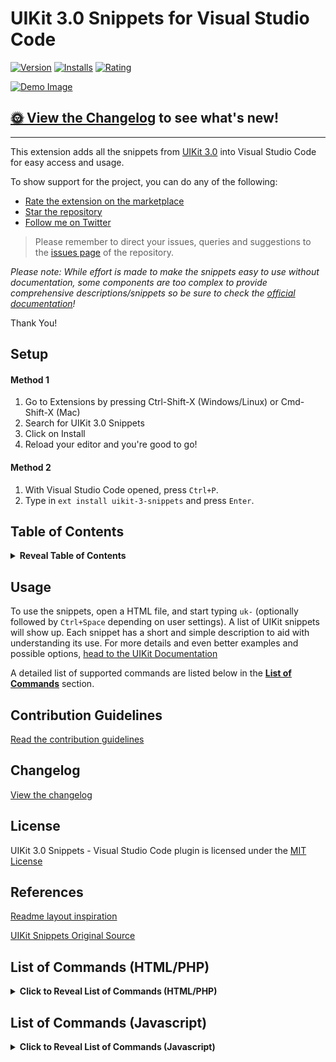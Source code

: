 # UIKit 3.0 Snippets for Visual Studio Code

[![Version](https://vsmarketplacebadge.apphb.com/version/Keno.uikit-3-snippets.svg)](https://marketplace.visualstudio.com/items?itemName=Keno.uikit-3-snippets)
[![Installs](https://vsmarketplacebadge.apphb.com/installs/Keno.uikit-3-snippets.svg)](https://marketplace.visualstudio.com/items?itemName=Keno.uikit-3-snippets)
[![Rating](https://vsmarketplacebadge.apphb.com/rating/Keno.uikit-3-snippets.svg)](https://marketplace.visualstudio.com/items?itemName=Keno.uikit-3-snippets)

[![Demo Image](https://zippy.gfycat.com/AmusingGiftedJumpingbean.gif)](https://gfycat.com/AmusingGiftedJumpingbean)

## [🌞 View the Changelog](https://github.com/dons20/UIKit-VSCode/blob/master/CHANGELOG.md) to see what's new!

---

This extension adds all the snippets from [UIKit 3.0](https://getuikit.com/docs/introduction) into Visual Studio Code for easy access and usage.

To show support for the project, you can do any of the following:

-   [Rate the extension on the marketplace](https://marketplace.visualstudio.com/items?itemName=Keno.uikit-3-snippets)
-   [Star the repository](https://github.com/dons20/UIKit-VSCode)
-   [Follow me on Twitter](https://twitter.com/KCInnovations)

> Please remember to direct your issues, queries and suggestions to the [issues page](https://github.com/dons20/UIKit-VSCode/issues) of the repository.

_Please note: While effort is made to make the snippets easy to use without documentation, some components are too complex to provide comprehensive descriptions/snippets so be sure to check the [official documentation](https://getuikit.com/docs/)!_

Thank You!

## Setup

#### Method 1

1. Go to Extensions by pressing Ctrl-Shift-X (Windows/Linux) or Cmd-Shift-X (Mac)
2. Search for UIKit 3.0 Snippets
3. Click on Install
4. Reload your editor and you're good to go!

#### Method 2

1. With Visual Studio Code opened, press `Ctrl+P`.
2. Type in `ext install uikit-3-snippets` and press `Enter`.

## Table of Contents

<details>
  <summary><strong>Reveal Table of Contents</strong></summary>
  <p>

-   [UIKit 3.0 Snippets](#uikit-30-snippets-for-visual-studio-code)
-   [Setup](#setup)
    -   [Method 1](#method-1)
    -   [Method 2](#method-2)
-   [Table of Contents](#table-of-contents)
-   [Usage](#usage)
-   [Contribution Guidelines](#contribution-guidelines)
    -   [Snippet Template](#snippet-template)
-   [Changelog](#changelog)
-   [License](#license)
-   [References](#references)
-   [List of Commands (HTML5/PHP)](#list-of-commands-htmlphp)

    <details>
    <summary><strong>Reveal List of Commands (HTML5/PHP)</strong></summary>
    <p>

    -   [UIKit Master Template](#uikit-master-template)
    -   [Accordion](#accordion)
    -   [Alert](#alert)
    -   [Alignment](#alignment)
    -   [Animation](#animation)
    -   [Article](#article)
    -   [Background](#background)
    -   [Badge](#badge)
    -   [Breadcrumb](#breadcrumb)
    -   [Button](#button)
    -   [Card](#card)
    -   [Close](#close)
    -   [Column](#column)
    -   [Comment](#comment)
    -   [Container](#container)
    -   [Countdown](#countdown)
    -   [Cover](#cover)
    -   [Description List](#description-list)
    -   [Disabled](#disabled)
    -   [Divider](#divider)
    -   [Dotnav](#dotnav)
    -   [Drop](#drop)
    -   [Dropdown](#dropdown)
    -   [Filter](#filter)
    -   [Flex](#flex)
    -   [Form](#form)
    -   [Grid](#grid)
    -   [Grid Parallax](#grid-parallax)
    -   [Heading](#heading)
    -   [Height](#height)
    -   [Icon](#icon)
    -   [Iconnav](#iconnav)
    -   [Image](#image)
    -   [Inverse](#inverse)
    -   [Label](#label)
    -   [Leader](#leader)
    -   [Lightbox](#lightbox)
    -   [Link](#link)
    -   [List](#list)
    -   [Margin](#margin)
    -   [Marker](#marker)
    -   [Modal](#modal)
    -   [Nav](#nav)
    -   [Navbar](#navbar)
    -   [Notification](#notification)
    -   [Offcanvas](#offcanvas)
    -   [Overlay](#overlay)
    -   [Padding](#padding)
    -   [Pagination](#pagination)
    -   [Parallax](#parallax)
    -   [Placeholder](#placeholder)
    -   [Position](#position)
    -   [Progress](#progress)
    -   [Scroll](#scroll)
    -   [Scrollspy](#scrollspy)
    -   [Search](#search)
    -   [Section](#section)
    -   [Slidenav](#slidenav)
    -   [Slider](#slider)
    -   [Slideshow](#slideshow)
    -   [Sortable](#sortable)
    -   [Spinner](#spinner)
    -   [Sticky](#sticky)
    -   [Subnav](#subnav)
    -   [SVG](#svg)
    -   [Switcher](#switcher)
    -   [Tab](#tab)
    -   [Table](#table)
    -   [Text](#text)
    -   [Thumbnav](#thumbnav)
    -   [Tile](#tile)
    -   [Toggle](#toggle)
    -   [Tooltip](#tooltip)
    -   [Totop](#totop)
    -   [Transition](#transition)
    -   [Upload](#upload)
    -   [Utility](#utility)
    -   [Video](#video)
    -   [Visibility](#visibility)
    -   [Width](#width)

        </p>
        </details>

    -   [List of Commands (Javascript)](#list-of-commands-javascript)

            <details>
            <summary><strong>Reveal List of Commands (Javascript)</strong></summary>
            <p>

            * [Accordion JS](#accordion-js)
            * [Alert JS](#alert-js)
            * [Countdown JS](#countdown-js)
            * [Cover JS](#cover-js)
            * [Drop JS](#drop-js)
            * [Dropdown JS](#dropdown-js)
            * [Filter JS](#filter-js)
            * [Form JS](#form-js)
            * [Grid JS](#grid-js)
            * [Grid Parallax JS](#grid-parallax-js)
            * [Icon JS](#icon-js)
            * [Image JS](#image-js)
            * [Lightbox JS](#lightbox-js)
            * [Margin JS](#margin-js)
            * [Modal JS](#modal-js)
            * [Nav JS](#nav-js)
            * [Navbar JS](#navbar-js)
            * [Notification JS](#notification-js)
            * [Offcanvas JS](#offcanvas-js)
            * [Parallax JS](#parallax-js)
            * [Scroll JS](#scroll-js)
            * [Scrollspy JS](#scrollspy-js)
            * [Slider JS](#slider-js)
            * [Slideshow JS](#slideshow-js)
            * [Sortable JS](#sortable-js)
            * [Sticky JS](#sticky-js)
            * [SVG JS](#svg-js)
            * [Switcher JS](#switcher-js)
            * [Tab JS](#tab-js)
            * [Toggle JS](#toggle-js)
            * [Tooltip JS](#tooltip-js)
            * [Upload JS](#upload-js)
            * [Video JS](#video-js)
            </p>
            </details>

          </p>
        </details>

## Usage

To use the snippets, open a HTML file, and start typing `uk-` (optionally followed by `Ctrl+Space` depending on user settings). A list of UIKit snippets will show up.
Each snippet has a short and simple description to aid with understanding its use.
For more details and even better examples and possible options, [head to the UIKit Documentation](https://getuikit.com/docs/introduction)

A detailed list of supported commands are listed below in the [**List of Commands**](#list-of-commands-htmlphp) section.

## Contribution Guidelines

[Read the contribution guidelines](./CONTRIBUTING.md)

## Changelog

[View the changelog](./CHANGELOG.md)

## License

UIKit 3.0 Snippets - Visual Studio Code plugin is licensed under the [MIT License](http://opensource.org/licenses/MIT)

## References

[Readme layout inspiration](https://github.com/thekalinga/bootstrap4-vscode)

[UIKit Snippets Original Source](https://getuikit.com/docs/introduction)

## List of Commands (HTML/PHP)

<details>
  <summary><strong>Click to Reveal List of Commands (HTML/PHP)</strong></summary>
  <p>
  
### UIKit Master Template
<details><summary>Reveal Content</summary>
<p>

|          Trigger          |                  Description                   |
| :-----------------------: | :--------------------------------------------: |
|           uk-\$           |         Creates a basic UIKit template         |
|     uk-\$-css-import      |  Imports a chosen minified css file for UIKit  |
|      uk-\$-js-import      | Imports the default minified scripts for UIKit |
| uk-\$-js-component-import | Imports a selected js component file for UIKit |

</p>
</details>

### Accordion

<details><summary>Reveal Content</summary>
<p>

|          Trigger           |                              Description                              |
| :------------------------: | :-------------------------------------------------------------------: |
|        uk-accordion        | [Attribute] Used to create an accordion element in a parent container |
|    uk-accordion-sample     |                 Creates a sample Accordion component                  |
|  uk-accordion-no-collapse  |               Accordion that always keeps one item open               |
| uk-accordion-multiple-open |       Accordion that allows multiple items to be opened at once       |
|  uk-accordion-open-index   |                Accordion that opens an item by default                |

</p>
</details>

### Alert

<details><summary>Reveal Content</summary>
<p>

|     Trigger      |                          Description                           |
| :--------------: | :------------------------------------------------------------: |
|     uk-alert     | [Attribute] Used to create an alert element in a block element |
| uk-alert-default |                A default alert applied to a div                |
|  uk-alert-close  |                  An alert with a close button                  |
| uk-alert-styled  |              An alert with a chosen style applied              |

</p>
</details>

### Alignment

<details><summary>Reveal Content</summary>
<p>

|       Trigger       |                    Description                    |
| :-----------------: | :-----------------------------------------------: |
|      uk-align       | [Class] Floats the element to a selected position |
| uk-align-responsive |   [Class] Floats the element on specific widths   |

</p>
</details>

### Animation

<details><summary>Reveal Content</summary>
<p>

|            Trigger            |                               Description                                |
| :---------------------------: | :----------------------------------------------------------------------: |
|       uk-animation-fade       |                       [Class] The element fades in                       |
|      uk-animation-scale       |            [Class] The element fades in and scales up or down            |
|      uk-animation-slide       |    [Class] The element fades in and slides in from a chosen direction    |
|   uk-animation-slide-custom   |          [Class] The element slides in with a specific distance          |
|     uk-animation-kenburns     |          [Class] The element scales slowly up without fading in          |
|      uk-animation-shake       |                        [Class] The element shakes                        |
|      uk-animation-stroke      |                [Class] The SVG element strokes are drawn                 |
|    uk-animation-stroke-svg    |                  Easier usage of svg stroke animations                   |
|     uk-animation-reverse      |             [Class] The element's animation plays in reverse             |
|       uk-animation-fast       |         [Class] The element's animation plays at a faster speed          |
| uk-animation-transform-origin |         [Class] The element scales in from a different direction         |
|      uk-animation-toggle      | [Class] Added to a parent element to toggle animations on hover or focus |

</p>
</details>

### Article

<details><summary>Reveal Content</summary>
<p>

|      Trigger      |                 Description                 |
| :---------------: | :-----------------------------------------: |
| uk-article-basic  |           A basic article layout            |
| uk-article-sample | A complete sample article with placeholders |

</p>
</details>

### Background

<details><summary>Reveal Content</summary>
<p>

|            Trigger             |                             Description                             |
| :----------------------------: | :-----------------------------------------------------------------: |
|      uk-background-color       |            [Class] Applies the selected background color            |
|       uk-background-size       |       [Class] Scales the background image to a selected size        |
|     uk-background-position     |     [Class] Alters the initial position of the background iamge     |
|     uk-background-norepeat     |      [Class] Prevents the background image from being repeated      |
|      uk-background-fixed       |          [Class] Locks the image in place while scrolling           |
| uk-background-image-responsive | [Class] Shows the background image on widths of chosen size upwards |
|      uk-background-blend       |     [Class] Applies a chosen blend mode to the background image     |

</p>
</details>

### Badge

<details><summary>Reveal Content</summary>
<p>

|     Trigger     |                           Description                            |
| :-------------: | :--------------------------------------------------------------: |
|    uk-badge     | [Class] Used to create a notification badge in an inline element |
|  uk-badge-span  |             Creates a simple notification badge span             |
| uk-badge-anchor |            Creates a simple notification badge anchor            |

</p>
</details>

### Breadcrumb

<details><summary>Reveal Content</summary>
<p>

|      Trigger       |               Description                |
| :----------------: | :--------------------------------------: |
|   uk-breadcrumb    | [Class] Used to create a breadcrumb list |
| uk-breadcrumb-list |    Creates a default breadcrumb list     |

</p>
</details>

### Button

<details><summary>Reveal Content</summary>
<p>

|         Trigger          |                        Description                         |
| :----------------------: | :--------------------------------------------------------: |
|     uk-button-anchor     |           Creates an anchor with a button style            |
|     uk-button-styled     |            Creates a button with a chosen style            |
|    uk-button-disabled    |                 Creates a disabled button                  |
|      uk-button-size      |           Creates a button with a selected size            |
|    uk-button-dropdown    |       Creates a button that toggles a dropdown menu        |
|     uk-button-group      |                 Creates a group of buttons                 |
| uk-button-group-dropdown | Creates a button group with a dropdown toggle on the right |

</p>
</details>

### Card

<details><summary>Reveal Content</summary>
<p>

|        Trigger        |                                 Description                                  |
| :-------------------: | :--------------------------------------------------------------------------: |
|    uk-card-styled     |                      Creates a card with a chosen style                      |
|   uk-card-secondary   |                    Creates a card with a secondary style                     |
|     uk-card-hover     |                      Creates a card with a hover effect                      |
|     uk-card-small     |                     Creates a card with reduced padding                      |
|     uk-card-large     |                    Creates a card with increased padding                     |
| uk-card-header-footer |                  Creates a card divided into three sections                  |
|     uk-card-media     |             Displays an image inside a card without any spacing              |
|  uk-card-horizontal   | Creates a card with a horizontal layout (Ideal for media-left & media-right) |
|     uk-card-badge     |                  Creates a card with a styled badge inside                   |

</p>
</details>

### Close

<details><summary>Reveal Content</summary>
<p>

|        Trigger        |                Description                |
| :-------------------: | :---------------------------------------: |
|       uk-close        | [Attribute] Used to create a close button |
|    uk-close-button    |          Creates a close button           |
| uk-close-button-large |       Creates a larger close button       |

</p>
</details>

### Column

<details><summary>Reveal Content</summary>
<p>

|       Trigger        |                                      Description                                      |
| :------------------: | :-----------------------------------------------------------------------------------: |
|      uk-column       |                [Class] Displays the inline content in multiple columns                |
| uk-column-responsive | [Class] Displays the inline content in multiple columns on specific width breakpoints |
|  uk-column-divider   |     [Class] Displays the inline content in multiple columns seperated by dividers     |
|    uk-column-span    |            Creates a column with an inline element that spans each column             |

</p>
</details>

### Comment

<details><summary>Reveal Content</summary>
<p>

|      Trigger       |                     Description                      |
| :----------------: | :--------------------------------------------------: |
| uk-comment-default |          Creates a standard comment layout           |
| uk-comment-primary | Creates a highlighted comment with a standard layout |
|  uk-comment-list   |         Creates a nestable list of comments          |

</p> 
</details>

### Container

<details><summary>Reveal Content</summary>
<p>

|       Trigger        |                 Description                 |
| :------------------: | :-----------------------------------------: |
|     uk-container     | [Class] Used to create a centered container |
| uk-container-default |        Creates a centered container         |
|  uk-container-size   |    Creates a container with varying size    |

</p>
</details>

### Countdown

<details><summary>Reveal Content</summary>
<p>

|        Trigger         |                               Description                                |
| :--------------------: | :----------------------------------------------------------------------: |
|      uk-countdown      |               [Attribute] Used to create a countdown timer               |
|  uk-countdown-sample   | Creates a countdown timer. Date is in the format: YYYY-MM-DDThh:mm:ssTZD |
| uk-countdown-separator |     Creates a countdown timer with each number separated by a colon      |
|   uk-countdown-label   |        Used to add a label to each number on the countdown timer         |

</p>
</details>

### Cover

<details><summary>Reveal Content</summary>
<p>

|            Trigger            |                         Description                         |
| :---------------------------: | :---------------------------------------------------------: |
|      uk-cover-container       |       Creates an image that covers its parent element       |
|   uk-cover-container-video    |       Creates a video that covers its parent element        |
|   uk-cover-container-iframe   |      Creates an iframe that covers its parent element       |
| uk-cover-container-responsive | Creates an element that scales responsively with its parent |

</p>
</details>

### Description List

<details><summary>Reveal Content</summary>
<p>

|           Trigger           |                               Description                                |
| :-------------------------: | :----------------------------------------------------------------------: |
|     uk-description-list     |                [Class] Used to create a description list                 |
| uk-description-list-sample  | Creates a sample list to display terms and descriptions below each other |
| uk-description-list-divider |                    Creates a divided description list                    |

</p>
</details>

### Disabled

<details><summary>Reveal Content</summary>
<p>

|   Trigger   |              Description               |
| :---------: | :------------------------------------: |
| uk-disabled | [Class] Disables an item within a list |

</p>
</details>

### Divider

<details><summary>Reveal Content</summary>
<p>

|       Trigger       |             Description             |
| :-----------------: | :---------------------------------: |
|   uk-divider-icon   | Creates a divider with a decoration |
|  uk-divider-small   |      Creates a smaller divider      |
| uk-divider-vertical |     Creates a vertical divider      |

</p>
</details>

### Dotnav

<details><summary>Reveal Content</summary>
<p>

|           Trigger           |                      Description                       |
| :-------------------------: | :----------------------------------------------------: |
|          uk-dotnav          |          Creates a navigation list with dots           |
|     uk-dotnav-vertical      |      Creates a vertical navigation list with dots      |
|      uk-dotnav-overlay      |     Creates a dotnav as an overlay for an element      |
| uk-dotnav-centered-viewport | Creates a dotnav centered vertically and aligned right |

</p>
</details>

### Drop

<details><summary>Reveal Content</summary>
<p>

|         Trigger          |                         Description                         |
| :----------------------: | :---------------------------------------------------------: |
|         uk-drop          |         [Attribute] Used to create a drop component         |
|      uk-drop-basic       |               Creates a basic drop component                |
|     uk-drop-example      |       Creates two example drops with different modes        |
|       uk-drop-grid       |              Creates a drop with a grid inside              |
|     uk-drop-position     |         Creates a drop with its alignment adjusted          |
|     uk-drop-boundary     | Creates a drop with a predetermined element as its boundary |
| uk-drop-boundary-aligned |           Creates a drop aligned to its boundary            |
|      uk-drop-offset      |                Creates a drop with an offset                |
|     uk-drop-animated     |                Creates a drop with an offset                |

</p>
</details>

### Dropdown

<details><summary>Reveal Content</summary>
<p>

|           Trigger            |                              Description                               |
| :--------------------------: | :--------------------------------------------------------------------: |
|         uk-dropdown          | [Attribute] Used to create a dropdown in a block element such as a div |
|      uk-dropdown-basic       |          Creates a basic dropdown underneath a button toggle           |
|   uk-dropdown-basic-inline   |            Creates a basic dropdown grouped with its toggle            |
|       uk-dropdown-nav        |              Creates a dropdown containing a nav element               |
|       uk-dropdown-grid       |                  Creates a dropdown containing a grid                  |
|     uk-dropdown-position     |             Creates a dropdown with its alignment adjusted             |
|     uk-dropdown-boundary     |         Determines a parent element as the dropdown's boundary         |
| uk-dropdown-boundary-aligned |              Aligns the dropdown to the parent's boundary              |
|      uk-dropdown-offset      |                Defines a custom offset for the dropdown                |
|     uk-dropdown-animated     |             Applies one or more animations to the dropdown             |

</p>
</details>

### Filter

<details><summary>Reveal Content</summary>
<p>

|     Trigger      |                   Description                    |
| :--------------: | :----------------------------------------------: |
|    uk-filter     |  [Attribute] Used to create a filter component   |
| uk-filter-sample | Used to filter or sort items in any given layout |

</p>
</details>

### Flex

<details><summary>Reveal Content</summary>
<p>

|                 Trigger                 |                                    Description                                    |
| :-------------------------------------: | :-------------------------------------------------------------------------------: |
|                 uk-flex                 |            [Class] Used to apply a flexbox layout model to an element             |
|              uk-flex-block              |             Creates a flex container and behaves like a block element             |
|             uk-flex-inline              |            Creates a flex container and behaves like an inline element            |
|      uk-flex-horizontal-alignment       | Defines the horizontal alignment of flex items and distributes space between them |
| uk-flex-horizontal-alignment-responsive |     Defines the horizontal alignment of flex items on specific device widths      |
|       uk-flex-vertical-alignment        |  Defines the vertical alignment of flex items and distributes space between them  |
|            uk-flex-direction            |        Defines the axis that flex items are placed on and their direction         |
|          uk-flex-wrap-modifier          |        Defines the axis that flex items are placed on and their direction         |
|           uk-flex-item-order            |          [Class] Displays an item as the first or last one (Add to item)          |
|         uk-flex-item-dimensions         |    [Class] Determines how much space a flex item should take up (Add to item)     |
|          uk-flex-grid-example           |                     Creates a sample flex with a grid inside                      |

</p>
</details>

### Form

<details><summary>Reveal Content</summary>
<p>

|         Trigger         |                                                   Description                                                    |
| :---------------------: | :--------------------------------------------------------------------------------------------------------------: |
|     uk-form-sample      |                               Creates a sample form with all elements as reference                               |
|    uk-form-fieldset     |                                          Creates a fieldset for a form                                           |
|     uk-form-legend      |                                           Creates a legend for a form                                            |
|     uk-form-states      |                                 [Class] Applies a custom state to a form control                                 |
|    uk-form-disabled     |                                             Disables a form control                                              |
|      uk-form-sizes      |                                Modifies the size of an input, select or textarea                                 |
| uk-form-width-modifiers |                                Modifies the width of an input, select or textarea                                |
|      uk-form-blank      |                                      Minimizes the styling of form controls                                      |
|     uk-form-stacked     |                                 Stacks labels and controls on top of each other                                  |
|   uk-form-horizontal    | Aligns labels and controls horizontally (use uk-form-controls-text to better align checkboxes and radio buttons) |
|      uk-form-icon       |                Creates a form control with an icon inside to the left (or right with flip class)                 |
|   uk-form-icon-click    |                                     Creates a form icon that can be clicked                                      |
|  uk-form-grid-example   |                                     Creates a form defined by a grid layout                                      |
| uk-form-custom-control  |                         Replaces a file input or select form with your own HTML content                          |

</p>
</details>

### Grid

<details><summary>Reveal Content</summary>
<p>

|         Trigger         |                          Description                          |
| :---------------------: | :-----------------------------------------------------------: |
|         uk-grid         |   [Attribute] Used to create a grid container inside a div    |
|     uk-grid-stacked     |            Creates a basic stacked grid container             |
|    uk-grid-expanded     | Creates an expanded grid container with elements side by side |
| uk-grid-gutter-modifier |            Modifies the spacing between grid items            |
|  uk-grid-nested-sample  |                 Creates a sample nested grid                  |
|     uk-grid-divided     |              Seperates each grid cell with lines              |
|  uk-grid-match-height   |             Matches the height of all grid cells              |
|   uk-grid-match-cell    |           [Class] Matches the height of a grid cell           |
|      uk-grid-width      |             Manually determines the column widths             |
|      uk-grid-flex       |               Combines a grid element with flex               |
|     uk-grid-masonry     |   Allows grid items of different heights to fit seamlessly    |
|    uk-grid-parallax     |    Used to add a scrolling effect to columns within a grid    |

</p>
</details>

### Heading

<details><summary>Reveal Content</summary>
<p>

|          Trigger          |                           Description                            |
| :-----------------------: | :--------------------------------------------------------------: |
|    uk-heading-primary     |      [Class] Used to create a heading with a specified size      |
| uk-heading-primary-sample |             Creates a heading with a specified size              |
|    uk-heading-divider     |    [Class] Used to create a heading with a divider underneath    |
| uk-heading-divider-sample |           Creates a heading with a divider underneath            |
|     uk-heading-bullet     |         [Class] Used to create a heading used in a list          |
| uk-heading-bullet-sample  |               Creates a heading as part of a list                |
|      uk-heading-line      | [Class] Used to create a heading with a vertically centered line |
|  uk-heading-line-sample   |        Creates a heading with a vertically centered line         |

</p>
</details>

### Height

<details><summary>Reveal Content</summary>
<p>

|         Trigger          |                                    Description                                    |
| :----------------------: | :-------------------------------------------------------------------------------: |
|        uk-height         | [Class] Modifies the height of an element to 100%/150px/300px/450px respectively. |
|      uk-max-height       | [Class] Modifies the max-height of an element to 150px/300px/450px respectively.  |
|    uk-viewport-height    |    [Attribute] Modifies the height of an element to fill the entire viewport.     |
|     uk-match-height      |        [Attribute] Expands all children of a container to the same height.        |
| uk-match-height-specific |             [Attribute] Matches the height of specific child elements             |
|   uk-match-height-all    |      [Attribute] Matches the height of all child elements even in other rows      |

</p>
</details>

### Icon

<details><summary>Reveal Content</summary>
<p>

|         Trigger         |                                        Description                                        |
| :---------------------: | :---------------------------------------------------------------------------------------: |
|      uk-icon-span       |    Creates an icon within a span. (List of Icons Here: https://getuikit.com/docs/icon)    |
|      uk-icon-link       |    Creates an icon within a link. (List of Icons Here: https://getuikit.com/docs/icon)    |
|      uk-icon-ratio      |                        Modifies the size of the icon by the ratio                         |
|  uk-icon-link-modifier  | Resets the default link styling to a more muted color when using an icon inside an anchor |
| uk-icon-button-modifier |                                  Creates an icon button                                   |
| uk-icon-image-modifier  |                     Scales a background image to the size of an icon                      |

</p>
</details>

### Iconnav

<details><summary>Reveal Content</summary>
<p>

|        Trigger        |                       Description                       |
| :-------------------: | :-----------------------------------------------------: |
|      uk-iconnav       | [Class] Used to create a navigation consisting of icons |
| uk-iconnav-horizontal |        Creates a navigation consisting of icons         |
|  uk-iconnav-vertical  |    Creates a vertical navigation consisting of icons    |

</p>
</details>

### Image

<details><summary>Reveal Content</summary>
<p>

|    Trigger    |                                Description                                |
| :-----------: | :-----------------------------------------------------------------------: |
|    uk-img     |           [Attribute] Lazy-load images on any element with ease           |
| uk-img-sample |                Creates a basic lazy-loaded image component                |
| uk-img-custom |                 Creates an element with lazy-load applied                 |
| uk-img-target | Creates an image component which triggers on another element's visibility |

</p>
</details>

### Inverse

<details><summary>Reveal Content</summary>
<p>

|     Trigger      |                                       Description                                       |
| :--------------: | :-------------------------------------------------------------------------------------: |
|     uk-light     | [Class] Used to improve the visibility of objects on light backgrounds in a light style |
| uk-inverse-light |         Improves the visibility of objects on dark backgrounds in a light style         |
|     uk-dark      | [Class] Used to improve the visibility of objects on light backgrounds in a dark style  |
| uk-inverse-dark  |         Improves the visibility of objects on light backgrounds in a dark style         |

</p>
</details>

### Label

<details><summary>Reveal Content</summary>
<p>

|     Trigger      |                   Description                    |
| :--------------: | :----------------------------------------------: |
|     uk-label     | [Class] Used to create a label in a span element |
| uk-label-default |       Creates a label with a default style       |
| uk-label-success |       Creates a label with a success style       |
| uk-label-warning |       Creates a label with a warning style       |
| uk-label-danger  |       Creates a label with a danger style        |

</p>
</details>

### Leader

<details><summary>Reveal Content</summary>
<p>

|     Trigger      |                            Description                             |
| :--------------: | :----------------------------------------------------------------: |
|    uk-leader     | [Attribute] Visually connects horizontal items with a line of dots |
| uk-leader-sample |                 Creates a sample leader component                  |

</p>
</details>

### Lightbox

<details><summary>Reveal Content</summary>
<p>

|            Trigger            |                               Description                                |
| :---------------------------: | :----------------------------------------------------------------------: |
|          uk-lightbox          | [Attribute] Turns all the anchors inside a container into lightbox links |
|       uk-lightbox-basic       |            Creates a lightbox container with an anchor inside            |
|      uk-lightbox-caption      |        Creates a lightbox container with a caption at the bottom         |
|     uk-lightbox-animation     |    Creates a lightbox container with a modified transition animation     |
| uk-lightbox-alternate-content |         Creates a lightbox container with multiple content types         |

</p>
</details>

### Link

<details><summary>Reveal Content</summary>
<p>

|     Trigger     |                                       Description                                       |
| :-------------: | :-------------------------------------------------------------------------------------: |
|  uk-link-muted  |                            Creates a link with a muted style                            |
|  uk-link-text   |                          Creates a link with a body text style                          |
| uk-link-heading |                           Creates a link with a heading style                           |
|  uk-link-reset  |                 Creates a link that inherits its color from its parent                  |
| uk-link-toggle  | Creates a link on the parent element and applies a link style to one of its child nodes |

</p>
</details>

### List

<details><summary>Reveal Content</summary>
<p>

|         Trigger          |                                         Description                                         |
| :----------------------: | :-----------------------------------------------------------------------------------------: |
|         uk-list          |                  [Class] Used to create a basic ordered or unordered list                   |
|      uk-list-basic       |                          Creates a basic ordered or unordered list                          |
| uk-list-bullet-modifier  |                                   Creates a bulleted list                                   |
| uk-list-divider-modifier |                                   Creates a divided list                                    |
| uk-list-striped-modifier |                                   Creates a striped list                                    |
|  uk-list-large-modifier  | Creates a list with increased spacing between items. Can be combined with other list styles |

</p>
</details>

### Margin

<details><summary>Reveal Content</summary>
<p>

|          Trigger          |                                          Description                                          |
| :-----------------------: | :-------------------------------------------------------------------------------------------: |
|         uk-margin         |    [Class] Adds top margin, if it is preceded by another element, and always bottom margin    |
|    uk-margin-position     |                         [Class] Adds the selected margin to that side                         |
|      uk-margin-size       |                             [Class] Adds a margin of chosen size                              |
|  uk-margin-size-position  |                    [Class] Adds a margin of chosen size to the chosen side                    |
|     uk-margin-remove      |                                  [Class] Removes all margins                                  |
| uk-margin-remove-position |                         [Class] Removes the margin the chosen side(s)                         |
|      uk-margin-auto       |        [Class] Sets left and right margins to auto, centering block and flex elements         |
|  uk-margin-auto-position  | [Class] Sets the selected margin to auto, pushing block and flex elements to the opposite end |
| uk-margin-dynamic-sample  |         Automatically adds spacing to stacking elements with the uk-margin attribute          |

</p>
</details>

### Marker

<details><summary>Reveal Content</summary>
<p>

|  Trigger  |                                   Description                                   |
| :-------: | :-----------------------------------------------------------------------------: |
| uk-marker | [Attribute] Used to create a marker icon that can be displayed on top of images |

</p>
</details>

### Modal

<details><summary>Reveal Content</summary>
<p>

|           Trigger           |                         Description                         |
| :-------------------------: | :---------------------------------------------------------: |
|          uk-modal           |             [Attribute] Used to create a modal              |
|       uk-modal-sample       |            Creates a modal with a button toggle             |
|   uk-modal-close-default    |          Creates a modal with close button inside           |
|   uk-modal-close-outside    |          Creates a modal with close button outside          |
|       uk-modal-center       |    Creates a centered modal using the parameter 'center'    |
|   uk-modal-header-footer    |   Creates a modal divided into different content sections   |
|      uk-modal-caption       |        Creates a modal with a caption outside of it         |
| uk-modal-container-modifier | Creates a modal that expands to the default container width |
|   uk-modal-full-modifier    |         Creates a modal that fills the entire page          |

</p>
</details>

### Nav

<details><summary>Reveal Content</summary>
<p>

|            Trigger             |                              Description                              |
| :----------------------------: | :-------------------------------------------------------------------: |
|             uk-nav             |          [Class] Used to create a nav with optional styling           |
|         uk-nav-default         |                  Creates a nav with default styling                   |
|         uk-nav-nested          |               Creates a nested nav with default styling               |
|        uk-nav-accordion        |        Creates an accordion-styled nav with icons for parents         |
| uk-nav-accordion-multiple-open | Creates an accordion nav that can have multiple sub-navs open at once |
|         uk-nav-header          |                         Creates a nav header                          |
|         uk-nav-divider         |                         Creates a nav divider                         |
|         uk-nav-primary         |                 Creates a nav with emphasized styling                 |
|         uk-nav-center          |                        Creates a centered nav                         |
|        uk-nav-dropdown         |                      Creates a nav in a dropdown                      |
|         uk-nav-navbar          |                       Creates a nav in a navbar                       |

</p>
</details>

### Navbar

<details><summary>Reveal Content</summary>
<p>

|               Trigger               |                                   Description                                   |
| :---------------------------------: | :-----------------------------------------------------------------------------: |
|              uk-navbar              |                   [Attribute] Used to create a navigation bar                   |
|          uk-navbar-sample           |                        Creates a primary navigation bar                         |
|         uk-navbar-multiple          |            Creates multiple navigations inside the navbar container             |
|           uk-navbar-click           |          Creates a primary navigation bar that is toggled with a click          |
|        uk-navbar-transparent        |                      Creates a transparent navigation bar                       |
|         uk-navbar-subtitle          |                      Creates a subtitle for a navbar item                       |
|      uk-navbar-custom-content       |   Creates a navbar which can hold custom items (text, icons, buttons, forms)    |
|       uk-navbar-centered-logo       |                      Creates a navbar with a centered logo                      |
|        uk-navbar-toggle-item        |                    Creates a navbar with an icon as a toggle                    |
|         uk-navbar-dropdown          |                   Creates a navbar with a dropdown component                    |
| uk-navbar-dropdown-multiple-columns |                 Creates a navbar dropdown with multiple columns                 |
|  uk-navbar-dropdown-boundary-align  |         Creates a navbar with dropdowns aligned to the navbar boundary          |
|     uk-navbar-dropdown-justify      |                    Creates a navbar with dropdowns justified                    |
|          uk-navbar-dropbar          |                    Creates a navbar with dropdowns justified                    |
|       uk-navbar-dropbar-push        | Creates a navbar with a dropdown that pushes page content down to fit the space |

</p>
</details>

### Notification

<details><summary>Reveal Content</summary>
<p>

|           Trigger            |                   Description                    |
| :--------------------------: | :----------------------------------------------: |
|   uk-notification-example    | Creates a notification example using javascript  |
| uk-notification-html-message |     Creates a notification with html content     |
|   uk-notification-position   | Creates a notification with an adjusted position |
|    uk-notification-style     |          Creates a styled notification           |
|  uk-notification-close-all   |             Closes all notifications             |

</p>
</details>

### Offcanvas

<details><summary>Reveal Content</summary>
<p>

|           Trigger           |                              Description                              |
| :-------------------------: | :-------------------------------------------------------------------: |
|        uk-offcanvas         |               [Attribute] Used to create an off-canvas                |
|     uk-offcanvas-sample     |                      Creates a basic off-canvas                       |
|    uk-offcanvas-overlay     |        Creates an off-canvas that adds an overlay to the page         |
| uk-offcanvas-flip-modifier  |          Creates an off-canvas that slides in from the right          |
| uk-offcanvas-animation-mode | Creates an off-canvas with a modified animation mode for its entrance |
|      uk-offcanvas-nav       |           Creates an off-canvas containing a nav component            |

</p>
</details>

### Overlay

<details><summary>Reveal Content</summary>
<p>

|         Trigger          |                      Description                       |
| :----------------------: | :----------------------------------------------------: |
|        uk-overlay        |      [Class] Used to create a basic image overlay      |
|     uk-overlay-basic     | Creates a basic image overlay at a modifiable position |
| uk-overlay-style-default |     Creates an image overlay with a default style      |
| uk-overlay-style-primary |     Creates an image overlay with a primary style      |
|     uk-overlay-icon      |             Creates an image overlay icon              |

</p>
</details>

### Padding

<details><summary>Reveal Content</summary>
<p>

|          Trigger           |                          Description                          |
| :------------------------: | :-----------------------------------------------------------: |
|         uk-padding         |          [Class] Adds default padding to the element          |
|      uk-padding-size       |    [Class] Adds a smaller or larger padding to the element    |
|     uk-padding-remove      |          [Class] Removes all padding from an element          |
| uk-padding-remove-position | [Class] Removes padding from the chosen side(s) of an element |

</p>
</details>

### Pagination

<details><summary>Reveal Content</summary>
<p>

|           Trigger           |                               Description                               |
| :-------------------------: | :---------------------------------------------------------------------: |
|        uk-pagination        | [Class] Used to create a simple pagination for navigation through pages |
|     uk-pagination-basic     |        Creates a simple pagination for navigation through pages         |
|   uk-pagination-alignment   |              Creates a simple pagination aligned with flex              |
| uk-pagination-previous-next |        Creates a previous and next button inside of a pagination        |

</p>
</details>

### Parallax

<details><summary>Reveal Content</summary>
<p>

|          Trigger          |                                               Description                                                |
| :-----------------------: | :------------------------------------------------------------------------------------------------------: |
|        uk-parallax        |       [Attribute] Used to animate CSS properties depending on the scroll position of the document        |
|  uk-parallax-properties   |             [Attribute] Inserts the parallax attribute with a list of animatable properties              |
|   uk-parallax-start-end   |         [Attribute] Sets the start and end values of a property by seperating them with a comma          |
|   uk-parallax-viewport    | [Attribute] Defines how far inside the viewport the element is scrolled until the animation is completed |
|    uk-parallax-sample     |                                Creates a sample div with parallax enabled                                |
| uk-parallax-nested-sample |                                    Showcases nested parallax elements                                    |
| uk-parallax-target-sample |             Creates a parallax animation based on the viewport visibility of another element             |
| uk-parallax-easing-sample |                        Creates a parallax element with a modifiable easing value                         |
| uk-parallax-color-sample  |                            Creates a parallax element with a color transition                            |
| uk-parallax-filter-sample |                               Creates a parallax element with css filters                                |

</p>
</details>

### Placeholder

<details><summary>Reveal Content</summary>
<p>

|        Trigger        |                Description                 |
| :-------------------: | :----------------------------------------: |
|    uk-placeholder     | [Class] Used to create a placeholder space |
| uk-placeholder-sample |        Creates a placeholder space         |

</p>
</details>

### Position

<details><summary>Reveal Content</summary>
<p>

|       Trigger        |                                              Description                                              |
| :------------------: | :---------------------------------------------------------------------------------------------------: |
|     uk-position      |                         [Class] Positions the element at the chosen location                          |
| uk-position-extended | [Class] Positions the element at specific locations without it being spread over its parent container |
|  uk-position-cover   |                         [Class] Positions the element to cover its container                          |
|  uk-position-small   |                [Class] Positions the element at specific locations with a small margin                |
|  uk-position-medium  |               [Class] Positions the element at specific locations with a medium margin                |
|  uk-position-large   |                [Class] Positions the element at specific locations with a large margin                |
| uk-position-relative |                         [Class] Positions the element at a relative position                          |
| uk-position-absolute |                         [Class] Positions the element at an absolute position                         |
|  uk-position-fixed   |                           [Class] Positions the element at a fixed position                           |
| uk-position-z-index  |                       [Class] Positions the element at a z-index position of 1                        |

</p>
</details>

### Progress

<details><summary>Reveal Content</summary>
<p>

|      Trigger       |              Description              |
| :----------------: | :-----------------------------------: |
|    uk-progress     | [Class] Used to create a progress bar |
| uk-progress-sample |        Creates a progress bar         |

</p>
</details>

### Scroll

<details><summary>Reveal Content</summary>
<p>

|     Trigger      |                                           Description                                            |
| :--------------: | :----------------------------------------------------------------------------------------------: |
|    uk-scroll     | [Attribute] Used to create a link that smooth scrolls to the targeted element with a matching id |
| uk-scroll-anchor |           Creates a link that smooth scrolls to the targetted element with matching id           |

</p>
</details>

### Scrollspy

<details><summary>Reveal Content</summary>
<p>

|       Trigger       |                               Description                               |
| :-----------------: | :---------------------------------------------------------------------: |
|    uk-scrollspy     |            [Attribute] Used to add a scrollspy to an element            |
| uk-scrollspy-sample | Adds the scrollspy attribute to an element and animates it when in view |
| uk-scrollspy-group  | Adds the scrollspy attribute to an element and animates it when in view |

</p>
</details>

### Search

<details><summary>Reveal Content</summary>
<p>

|         Trigger         |                      Description                      |
| :---------------------: | :---------------------------------------------------: |
|        uk-search        |          [Class] Used to create a search bar          |
|    uk-search-default    |       Creates a search bar with default styling       |
|     uk-search-icon      |  Creates a search bar with a search icon to the left  |
|   uk-search-icon-flip   | Creates a search bar with a search icon to the right  |
|  uk-search-icon-button  |   Creates a search bar with a clickable search icon   |
|     uk-search-large     |              Creates a larger search bar              |
|    uk-search-navbar     | Creates a search bar that can be used within a navbar |
|    uk-search-toggle     |         Creates a toggle using a search icon          |
| uk-search-navbar-toggle |    Creates a search icon toggle inside of a navbar    |

</p>
</details>

### Section

<details><summary>Reveal Content</summary>
<p>

|           Trigger           |                             Description                             |
| :-------------------------: | :-----------------------------------------------------------------: |
|         uk-section          |       [Class] Used to create a section with optional styling        |
|     uk-section-default      |               Creates a section with a default style                |
|      uk-section-muted       |                Creates a section with a muted style                 |
|     uk-section-primary      |               Creates a section with a primary style                |
|    uk-section-secondary     |              Creates a section with a secondary style               |
|  uk-section-preserve-color  | Creates a section that preserves the font colours of child elements |
|  uk-section-size-modifier   |           Creates a section with modified padding applied           |
| uk-section-overlap-modifier | Creates a section that applies a border image and a negative offset |

</p>
</details>

### Slidenav

<details><summary>Reveal Content</summary>
<p>

|           Trigger            |                            Description                             |
| :--------------------------: | :----------------------------------------------------------------: |
|         uk-slidenav          | Creates a previous and next button for flipping through slideshows |
|      uk-slidenav-large       |                     Creates a larger slidenav                      |
| uk-slidenav-position-overlay |         Creates a slidenav positioned on top of an element         |
|    uk-slidenav-container     |                    Displays a cojoint slidenav                     |

</p>
</details>

### Slider

<details><summary>Reveal Content</summary>
<p>

|               Trigger               |                                 Description                                 |
| :---------------------------------: | :-------------------------------------------------------------------------: |
|              uk-slider              |              [Attribute] Used to create a responsive carousel               |
|          uk-slider-sample           |                    Creates a responsive carousel slider                     |
|         uk-slider-container         |                [Class] Creates a responsive carousel slider                 |
|          uk-slider-gutter           |            Creates a carousel slider with a gutter between items            |
|          uk-slider-center           |                Creates a carousel slider with centered items                |
|         uk-slider-autoplay          |              Creates a carousel slider with autoplay activated              |
|          uk-slider-finite           |         Creates a carousel slider with infinite scrolling disabled          |
|           uk-slider-sets            |        Creates a carousel slider which loops through a set of slides        |
|        uk-slider-navigation         |             Creates a carousel slider with navigation controls              |
|    uk-slider-navigation-outside     |          Creates a carousel slider with outer navigation controls           |
|      uk-slider-viewport-height      | Creates a carousel slider which expands to fill the height of its container |
|      uk-slider-content-overlay      |            Creates a carousel slider with content overlays added            |
|     uk-slider-content-parallax      |       Creates a carousel slider with a parallax effect on the content       |
|    uk-slider-content-transitions    |           Creates a carousel slider with transition effects added           |
| uk-slider-content-transitions-hover |      Creates a carousel slider with transition effects on mouse hover       |

</p>
</details>

### Slideshow

<details><summary>Reveal Content</summary>
<p>

|             Trigger             |                                     Description                                     |
| :-----------------------------: | :---------------------------------------------------------------------------------: |
|          uk-slideshow           |      [Attribute] Used to create a responsive slideshow with images and videos       |
|       uk-slideshow-sample       |                Creates a responsive slideshow with images and videos                |
|     uk-slideshow-animations     |         Creates a responsive slideshow with a modified transition animation         |
|      uk-slideshow-autoplay      |                Creates a responsive slideshow with autoplay enabled                 |
| uk-slideshow-infinite-scrolling | Creates a responsive slideshow with endless scrolling enabled (default) or disabled |
|       uk-slideshow-ratio        |                Creates a responsive slideshow with a modified ratio                 |
|   uk-slideshow-min-max-height   |         Creates a responsive slideshow with a minimum and/or maximum height         |

</p>
</details>

### Sortable

<details><summary>Reveal Content</summary>
<p>

|         Trigger          |                                     Description                                     |
| :----------------------: | :---------------------------------------------------------------------------------: |
|       uk-sortable        |        [Attribute] Used to create a sortable, re-arrangable grid of elements        |
|    uk-sortable-sample    |                 Creates a sortable, re-arrangable grid of elements                  |
|    uk-sortable-handle    | Creates a sortable list using a special handle button instead of the entire element |
|    uk-sortable-group     |               Creates a sortable group that can interchange elements                |
| uk-sortable-custom-class |    Creates sortable that can apply multiple classes to items while being dragged    |

</p>
</details>

### Spinner

<details><summary>Reveal Content</summary>
<p>

|      Trigger      |                      Description                       |
| :---------------: | :----------------------------------------------------: |
|    uk-spinner     | [Attribute] Used to create an animated loading spinner |
| uk-spinner-sample |          Creates an animated loading spinner           |

</p>
</details>

### Sticky

<details><summary>Reveal Content</summary>
<p>

|       Trigger        |                                            Description                                             |
| :------------------: | :------------------------------------------------------------------------------------------------: |
|      uk-sticky       | [Attribute] Used to create an element that remains at the top of the viewport while scrolling down |
|   uk-sticky-sample   |          Creates an element that remains at the top of the viewport while scrolling down           |
|   uk-sticky-offset   |                     Creates a sticky element with a pixel offset from the top                      |
|    uk-sticky-top     |                               Creates a sticky element with a delay                                |
| uk-sticky-animation  |                    Creates a sticky element with an animation when it reappears                    |
| uk-sticky-scroll-up  |                     Creates a sticky element that shows only when scrolling up                     |
|   uk-sticky-bottom   |                    Creates a sticky element that is bound to a specific element                    |
| uk-sticky-responsive |         Creates a sticky element that is only enabled on specified device widths and above         |

</p>
</details>

### Subnav

<details><summary>Reveal Content</summary>
<p>

|      Trigger       |                                Description                                 |
| :----------------: | :------------------------------------------------------------------------: |
|     uk-subnav      |               [Class] Used to create a basic sub-navigation                |
|  uk-subnav-basic   |   Creates a basic sub-navigation with items wrapping into the next line    |
| uk-subnav-divider  |               Creates a sub-navigation seperated with lines                |
|   uk-subnav-pill   | Creates a sub-navigation that highlights the active item with a background |
| uk-subnav-dropdown |             Creates a sub-navigation that contains a dropdown              |

</p>
</details>

### SVG

<details><summary>Reveal Content</summary>
<p>

|    Trigger    |                    Description                     |
| :-----------: | :------------------------------------------------: |
|    uk-svg     | [Attribute] Used to apply svg formatting to images |
| uk-svg-sample |             Adds an inline SVG element             |

</p>
</details>

### Switcher

<details><summary>Reveal Content</summary>
<p>

|             Trigger             |                                   Description                                   |
| :-----------------------------: | :-----------------------------------------------------------------------------: |
|           uk-switcher           |                 [Attribute] Used to create a switcher component                 |
|        uk-switcher-basic        | Creates a switcher that dynamically transitions through different content panes |
|     uk-switcher-navigation      |       Creates a switcher with navigation controls within the content pane       |
| uk-switcher-connect-containers  |          Creates a switcher that connects multiple content containers           |
|      uk-switcher-animation      |                   Creates a switcher animates its transitions                   |
| uk-switcher-multiple-animations |                   Creates a switcher with multiple animations                   |
|       uk-switcher-subnav        |                    Creates a switcher combined with a subnav                    |
|         uk-switcher-tab         |                     Creates a switcher combined with a tab                      |
|    uk-switcher-tab-vertical     |                 Creates a switcher combined with a vertical tab                 |
|       uk-switcher-button        |                 Creates a switcher combined with a vertical tab                 |
|         uk-switcher-nav         |                 Creates a switcher combined with a vertical tab                 |

</p>
</details>

### Tab

<details><summary>Reveal Content</summary>
<p>

|     Trigger      |                     Description                      |
| :--------------: | :--------------------------------------------------: |
|      uk-tab      | [Attribute] Used to create a basic tabbed navigation |
|   uk-tab-basic   |          Creates a basic tabbed navigation           |
|  uk-tab-bottom   |    Creates a tab with items flipped to the bottom    |
| uk-tab-vertical  |    Creates a tab with items aligned left or right    |
| uk-tab-alignment |    Creates a tab with items aligned left or right    |
| uk-tab-dropdown  |            Creates a tab with a dropdown             |

</p>
</details>

### Table

<details><summary>Reveal Content</summary>
<p>

|        Trigger        |                                        Description                                         |
| :-------------------: | :----------------------------------------------------------------------------------------: |
|       uk-table        |                               [Class] Used to create a table                               |
|    uk-table-sample    |                            Creates a table without any styling                             |
|   uk-table-divider    |                    Creates a table with each row seperated by a divider                    |
|    uk-table-hover     |                      Creates a table with a hover state on table rows                      |
|    uk-table-sizing    |                             Creates a table of a selected size                             |
|   uk-table-striped    |                     Creates a table with zebra-striping on table rows                      |
|   uk-table-justify    |        Creates a table with the outer padding of the first and last columns removed        |
|    uk-table-middle    |                        Creates a table with center aligned elements                        |
|  uk-table-responsive  | Creates a table that provides a horizontal scrollbar on smaller device screens when needed |
| uk-table-column-width |                            Modifies the width of a table column                            |

</p>
</details>

### Text

<details><summary>Reveal Content</summary>
<p>

|           Trigger            |                                 Description                                  |
| :--------------------------: | :--------------------------------------------------------------------------: |
|         uk-text-lead         |        [Class] Highlights text for subheadings and article subtitles         |
|         uk-text-meta         | [Class] Text class for paragraphs with meta data about an article or similar |
|         uk-text-size         |                    [Class] Modifies the font size of text                    |
|         uk-text-bold         |                          [Class] Creates bold text                           |
|      uk-text-transform       |           [Class] Transforms text characters into the chosen case            |
|        uk-text-color         |       [Class] Modifies the color of text into the chosen color scheme        |
|      uk-text-alignment       |                   [Class] Aligns text to a chosen position                   |
| uk-text-alignment-responsive |      [Class] Aligns text to a chosen position on specific screen widths      |
|  uk-text-vertical-alignment  |                        [Class] Aligns text vertically                        |
|       uk-text-wrapping       |                 [Class] Wraps text according to your choice                  |

</p>
</details>

### Thumbnav

<details><summary>Reveal Content</summary>
<p>

|       Trigger        |                   Description                   |
| :------------------: | :---------------------------------------------: |
|     uk-thumbnav      |  [Class] Used to create a thumbnail navigation  |
|  uk-thumbnav-sample  |     Creates a flexible thumbnail navigation     |
| uk-thumbnav-vertical |           Creates a vertical thumbnav           |
| uk-thumbnav-overlay  | Creates a thumbnav as an overlay for an element |

</p>
</details>

### Tile

<details><summary>Reveal Content</summary>
<p>

|        Trigger        |                           Description                           |
| :-------------------: | :-------------------------------------------------------------: |
|        uk-tile        |       [Class] Used to create a tile with optional styling       |
| uk-tile-size-modifier |       [Class] Used to create a tile with modified sizing        |
|    uk-tile-default    |               Creates a tile with a default style               |
|     uk-tile-muted     |                Creates a tile with a muted style                |
|    uk-tile-primary    |               Creates a tile with a primary style               |
|   uk-tile-secondary   |              Creates a tile with a secondary style              |
|    uk-tile-padding    | Creates a tile with modified padding from the padding component |

</p>
</details>

### Toggle

<details><summary>Reveal Content</summary>
<p>

|            Trigger            |                            Description                             |
| :---------------------------: | :----------------------------------------------------------------: |
|           uk-toggle           |  [Attribute] Used to create a toggle that shows/hides an element   |
|       uk-toggle-example       |            Creates a toggle that shows/hides an element            |
|      uk-toggle-multiple       |        Creates a toggle that shows/hides multiple elements         |
|    uk-toggle-custom-class     | Creates a toggle that applies a custom class to the target element |
|      uk-toggle-animation      |     Creates a toggle that animates when toggling between items     |
| uk-toggle-multiple-animations |             Creates a toggle with multiple animations              |
|  uk-toggle-queued-animation   |              Creates a toggle with queued animations               |
|        uk-toggle-modes        |              Changes the trigger mode for the toggle               |
|        uk-toggle-media        |            Toggles an element based on the screen width            |

</p>
</details>

### Tooltip

<details><summary>Reveal Content</summary>
<p>

|       Trigger        |                       Description                        |
| :------------------: | :------------------------------------------------------: |
|      uk-tooltip      |   [Attribute] Used to create an element with a tooltip   |
|  uk-tooltip-sample   |            Creates an element with a tooltip             |
| uk-tooltip-alignment |       Creates a tooltip with a modified alignment        |
|   uk-tooltip-delay   | Creates a tooltip with a specified delay in milliseconds |

</p>
</details>

### Totop

<details><summary>Reveal Content</summary>
<p>

|     Trigger     |                                 Description                                  |
| :-------------: | :--------------------------------------------------------------------------: |
|    uk-totop     | [Attribute] Used to create an icon used for scrolling to the top of the page |
| uk-totop-sample |          Creates an icon used for scrolling to the top of the page           |
| uk-totop-smooth |               Creates a totop component with smooth scrolling                |

</p>
</details>

### Transition

<details><summary>Reveal Content</summary>
<p>

|         Trigger          |                               Description                               |
| :----------------------: | :---------------------------------------------------------------------: |
|    uk-transition-fade    | Creates a smooth transition between two states when hovering an element |
|   uk-transition-scale    | Creates a smooth transition between two states when hovering an element |
|   uk-transition-slide    | Creates a smooth transition between two states when hovering an element |
| uk-transition-slide-size | Creates a smooth transition between two states when hovering an element |

</p>
</details>

### Upload

<details><summary>Reveal Content</summary>
<p>

|       Trigger       |                     Description                      |
| :-----------------: | :--------------------------------------------------: |
|  uk-upload-select   |  Creates a button which opens a file select window   |
| uk-upload-drop-area | Creates an area for files to be dropped and uploaded |
|  uk-upload-script   |              Creates the upload script               |

</p>
</details>

### Utility

<details><summary>Reveal Content</summary>
<p>

|           Trigger            |                                                                         Description                                                                         |
| :--------------------------: | :---------------------------------------------------------------------------------------------------------------------------------------------------------: |
|       uk-utility-panel       |                                                    Creates a panel used to outline a section of content                                                     |
| uk-utility-panel-scrollable  |                                                                 Creates a scrollable panel                                                                  |
|       uk-utility-float       |                                                           [Class] Floats an element left or right                                                           |
|     uk-utility-clearfix      |                                                  [Class] Removes floats from this element and its children                                                  |
|     uk-utility-overflow      |                                                      [Class] Modifies an element's overflow behaviour                                                       |
|      uk-utility-resize       |                                                           [Class] Allows an element to be resized                                                           |
|      uk-utility-display      |                                                    [Class] Changes the display properties of an element                                                     |
|      uk-utility-inline       | [Class] Applies inline-block behaviour to an element, adds a max-width of 100% and creates a position context. Optionally clips overflowing child elements. |
|    uk-utility-responsive     |                                                    [Class] Applies a responsive behaviour to any element                                                    |
|  uk-utility-preserve-width   |                                            [Class] Avoids responsive behaviour and preserves original dimensions                                            |
|   uk-utility-border-radius   |                                                      [Class] Modifies the border radius of an element                                                       |
|    uk-utility-box-shadow     |                                                           [Class] Adds a box shadow to an element                                                           |
| uk-utility-box-shadow-bottom |                                                    [Class] Adds a box shadow to the bottom of an element                                                    |
| uk-utility-box-shadow-hover  |                                                      [Class] Adds a box shadow to an element on hover                                                       |
|      uk-utility-dropcap      |                                                              Applies a drop cap on a paragraph                                                              |
|      uk-utility-leader       |                                                   Visually connects horizontal items with a line of dots                                                    |
|     uk-utility-logo-text     |                                                                     Creates a text logo                                                                     |
|    uk-utility-logo-image     |                                                                    Creates an image logo                                                                    |
|    uk-utility-inline-svg     |                                                                     Adds an inline SVG                                                                      |
|       uk-utility-video       |                                              Adds a video that can automatically play when it comes into view                                               |
|       uk-utility-blend       |                                                    [Class] Applies a modified blend mode to a background                                                    |
| uk-utility-transform-center  |                                                            [Class] Centers an element to itself                                                             |
| uk-utility-transform-origin  |                                                         [Class] Modifies the origin of an animation                                                         |
|     uk-utility-disabled      |                                                     [Class] Disables the click behaviour of any element                                                     |
|       uk-utility-drag        |                                                         [Class] Applies a move cursor to an element                                                         |
|     uk-utility-dragover      |                                       [Class] Creates a box shadow used for upload areas when dragging a file over it                                       |

</p>
</details>

### Video

<details><summary>Reveal Content</summary>
<p>

|     Trigger     |                     Description                      |
| :-------------: | :--------------------------------------------------: |
|    uk-video     | [Attribute] Used to add lazy-load to a video element |
| uk-video-sample |   Creates a video element that loads once in view    |

</p>
</details>

### Visibility

<details><summary>Reveal Content</summary>
<p>

|       Trigger        |                                                Description                                                |
| :------------------: | :-------------------------------------------------------------------------------------------------------: |
|      uk-hidden       |                                  [Attribute] Used for hiding an element                                   |
|   uk-hidden-class    |       [Class] Legacy class used for hiding an element. Recommended: Use 'hidden' attribute instead.       |
| uk-hidden-responsive | [Class] Hides an element from screens larger than the specified width (640/960/1200/1600 px respectively) |
|   uk-hidden-hover    |                          Hides the content until the parent container is hovered                          |
|      uk-visible      |  [Class] Shows an element on screens larger than the specified width (640/960/1200/1600 px respectively)  |
|     uk-invisible     |                   [Class] Hides the element without removing it from the document flow.                   |
|  uk-invisible-hover  |   Hides the content (without removing it from the document flow) until the parent container is hovered    |
|   uk-hidden-touch    |                                    Hides the content on touch devices                                     |
|  uk-hidden-notouch   |                            Hides the content on devices without a touch screen                            |

</p>
</details>

### Width

<details><summary>Reveal Content</summary>
<p>

|          Trigger          |                                                                         Description                                                                          |
| :-----------------------: | :----------------------------------------------------------------------------------------------------------------------------------------------------------: |
|         uk-width          |           [Class] Modifies the width of an element to take up a portion of its parent container, or the entire width. Usually used with 'uk-grid'.           |
|    uk-width-responsive    | [Class] Modifies the width of an element to take up a portion of its parent container on specified device widths and higher. Columns stack on smaller sizes. |
|       uk-width-auto       |                                    [Class] The item expands to the width of its own content. Usually used with 'uk-grid'.                                    |
|      uk-width-expand      |                         [Class] The item expands to fill up the remaining space of the grid container. Usually used with 'uk-grid'.                          |
|      uk-child-width       |                                            [Class] Evenly divides the width of all child elements in a 'uk-grid'                                             |
| uk-child-width-responsive |         [Class] Evenly divides the width of all child elements in a 'uk-grid' on specified device widths and higher. Columns stack on smaller sizes.         |
|      uk-fixed-width       |                                     [Class] Applies a fixed width to an element of 150/300/450/600/750 px respectively.                                      |

</p> 
</details>

</p>
</details>

## List of Commands (Javascript)

<details>
  <summary><strong>Click to Reveal List of Commands (Javascript)</strong></summary>
  <p>

### Accordion JS

<details><summary>Reveal Content</summary>
<p>

|       Trigger        |                            Description                            |
| :------------------: | :---------------------------------------------------------------: |
|     uk-accordion     |      Initializes an accordion component with various options      |
| uk-accordion-events  | Triggers a function when a specified accordion event is triggered |
| uk-accordion-methods |    Showcases the methods available to the accordion component     |

</p>
</details>

### Alert JS

<details><summary>Reveal Content</summary>
<p>

|     Trigger      |                          Description                          |
| :--------------: | :-----------------------------------------------------------: |
|     uk-alert     |      Initializes an alert component with various options      |
| uk-alert-events  | Triggers a function when a specified alert event is triggered |
| uk-alert-methods |    Showcases the methods available to the alert component     |

</p>
</details>

### Countdown JS

<details><summary>Reveal Content</summary>
<p>

|       Trigger        |                        Description                         |
| :------------------: | :--------------------------------------------------------: |
|     uk-countdown     |   Initializes a countdown component with various options   |
| uk-countdown-methods | Showcases the methods available to the countdown component |

</p>
</details>

### Cover JS

<details><summary>Reveal Content</summary>
<p>

| Trigger  |                    Description                     |
| :------: | :------------------------------------------------: |
| uk-cover | Initializes a cover component with various options |

</p>
</details>

### Drop JS

<details><summary>Reveal Content</summary>
<p>

|     Trigger     |                         Description                          |
| :-------------: | :----------------------------------------------------------: |
|     uk-drop     |      Initializes a drop component with various options       |
| uk-drop-events  | Triggers a function when a specified drop event is triggered |
| uk-drop-methods |    Showcases the methods available to the drop component     |

</p>
</details>

### Dropdown JS

<details><summary>Reveal Content</summary>
<p>

|       Trigger       |                           Description                            |
| :-----------------: | :--------------------------------------------------------------: |
|     uk-dropdown     |      Initializes a dropdown component with various options       |
| uk-dropdown-events  | Triggers a function when a specified dropdown event is triggered |
| uk-dropdown-methods |    Showcases the methods available to the dropdown component     |

</p>
</details>

### Filter JS

<details><summary>Reveal Content</summary>
<p>

|     Trigger      |                          Description                           |
| :--------------: | :------------------------------------------------------------: |
|    uk-filter     |      Initializes a filter component with various options       |
| uk-filter-events | Triggers a function when a specified filter event is triggered |

</p>
</details>

### Form JS

<details><summary>Reveal Content</summary>
<p>

| Trigger |                    Description                    |
| :-----: | :-----------------------------------------------: |
| uk-form | Initializes a form component with various options |

</p>
</details>

### Grid JS

<details><summary>Reveal Content</summary>
<p>

| Trigger |                    Description                    |
| :-----: | :-----------------------------------------------: |
| uk-grid | Initializes a grid component with various options |

</p>
</details>

### Height Match JS

<details><summary>Reveal Content</summary>
<p>

|     Trigger     |                        Description                        |
| :-------------: | :-------------------------------------------------------: |
| uk-height-match | Initializes a height match component with various options |

</p>
</details>

### Icon JS

<details><summary>Reveal Content</summary>
<p>

| Trigger |                    Description                     |
| :-----: | :------------------------------------------------: |
| uk-icon | Initializes an icon component with various options |

</p>
</details>

### Image JS

<details><summary>Reveal Content</summary>
<p>

| Trigger |                     Description                     |
| :-----: | :-------------------------------------------------: |
| uk-img  | Initializes an image component with various options |

</p>
</details>

### Lightbox JS

<details><summary>Reveal Content</summary>
<p>

|          Trigger          |                           Description                            |
| :-----------------------: | :--------------------------------------------------------------: |
|        uk-lightbox        |      Initializes a lightbox component with various options       |
|    uk-lightbox-events     | Triggers a function when a specified lightbox event is triggered |
|    uk-lightbox-methods    |    Showcases the methods available to the lightbox component     |
|     uk-lightbox-panel     |   Initializes a lightbox panel component with various options    |
| uk-lightbox-panel-methods | Showcases the methods available to the lightbox panel component  |

</p>
</details>

### Margin JS

<details><summary>Reveal Content</summary>
<p>

|  Trigger  |                     Description                     |
| :-------: | :-------------------------------------------------: |
| uk-margin | Initializes a margin component with various options |

</p>
</details>

### Modal JS

<details><summary>Reveal Content</summary>
<p>

|        Trigger         |                          Description                          |
| :--------------------: | :-----------------------------------------------------------: |
|        uk-modal        |      Initializes a modal component with various options       |
|    uk-modal-events     | Triggers a function when a specified modal event is triggered |
|    uk-modal-methods    |    Showcases the methods available to the modal component     |
|     uk-modal-alert     |             Creates an alert box with one button              |
|    uk-modal-confirm    |  Creates a confirm dialog with your message and two buttons   |
|    uk-modal-prompt     |           Creates a dialog asking for a text input            |
|    uk-modal-dialog     |            Creates a dialog with any HTML content             |
| uk-modal-dialog-sample |      Creates a sample dialog which processes user input       |

</p>
</details>

### Nav JS

<details><summary>Reveal Content</summary>
<p>

|    Trigger     |                     Description                      |
| :------------: | :--------------------------------------------------: |
|     uk-nav     |   Initializes a nav component with various options   |
| uk-nav-methods | Showcases the methods available to the nav component |

</p>
</details>

### Navbar JS

<details><summary>Reveal Content</summary>
<p>

|     Trigger      |                          Description                           |
| :--------------: | :------------------------------------------------------------: |
|    uk-navbar     |      Initializes a navbar component with various options       |
| uk-navbar-events | Triggers a function when a specified navbar event is triggered |

</p>
</details>

### Notification JS

<details><summary>Reveal Content</summary>
<p>

|         Trigger         |                             Description                              |
| :---------------------: | :------------------------------------------------------------------: |
|     uk-notification     |             Creates a notification with various options              |
| uk-notification-events  | Triggers a function when a specified notification event is triggered |
| uk-notification-methods |    Showcases the methods available to the notification component     |

</p>
</details>

### Offcanvas JS

<details><summary>Reveal Content</summary>
<p>

|       Trigger        |                            Description                            |
| :------------------: | :---------------------------------------------------------------: |
|     uk-offcanvas     |      Initializes a offcanvas component with various options       |
| uk-offcanvas-events  | Triggers a function when a specified offcanvas event is triggered |
| uk-offcanvas-methods |    Showcases the methods available to the offcanvas component     |

</p>
</details>

### Parallax JS

<details><summary>Reveal Content</summary>
<p>

|   Trigger   |                      Description                      |
| :---------: | :---------------------------------------------------: |
| uk-parallax | Initializes a parallax component with various options |

</p>
</details>

### Scroll JS

<details><summary>Reveal Content</summary>
<p>

|  Trigger  |                     Description                     |
| :-------: | :-------------------------------------------------: |
| uk-scroll | Initializes a scroll component with various options |

</p>
</details>

### Scrollspy JS

<details><summary>Reveal Content</summary>
<p>

|         Trigger         |                              Description                              |
| :---------------------: | :-------------------------------------------------------------------: |
|      uk-scrollspy       |        Initializes a scrollspy component with various options         |
|   uk-scrollspy-events   |   Triggers a function when a specified scrollspy event is triggered   |
|    uk-scrollspy-nav     |      Initializes a scrollspy nav component with various options       |
| uk-scrollspy-nav-events | Triggers a function when a specified scrollspy nav event is triggered |

</p>
</details>

### Slider JS

<details><summary>Reveal Content</summary>
<p>

|      Trigger      |                          Description                           |
| :---------------: | :------------------------------------------------------------: |
|     uk-slider     |      Initializes a slider component with various options       |
| uk-slider-events  | Triggers a function when a specified slider event is triggered |
| uk-slider-methods |    Showcases the methods available to the slider component     |

</p>
</details>

### Slideshow JS

<details><summary>Reveal Content</summary>
<p>

|       Trigger        |                            Description                            |
| :------------------: | :---------------------------------------------------------------: |
|     uk-slideshow     |      Initializes a slideshow component with various options       |
| uk-slideshow-events  | Triggers a function when a specified slideshow event is triggered |
| uk-slideshow-methods |    Showcases the methods available to the slideshow component     |

</p>
</details>

### Sortable JS

<details><summary>Reveal Content</summary>
<p>

|      Trigger       |                           Description                            |
| :----------------: | :--------------------------------------------------------------: |
|    uk-sortable     |      Initializes a sortable component with various options       |
| uk-sortable-events | Triggers a function when a specified sortable event is triggered |

</p>
</details>

### Sticky JS

<details><summary>Reveal Content</summary>
<p>

|     Trigger      |                          Description                           |
| :--------------: | :------------------------------------------------------------: |
|    uk-sticky     |      Initializes a sticky component with various options       |
| uk-sticky-events | Triggers a function when a specified sticky event is triggered |

</p>
</details>

### SVG JS

<details><summary>Reveal Content</summary>
<p>

|      Trigger      |                          Description                           |
| :---------------: | :------------------------------------------------------------: |
|      uk-svg       |        Initializes a svg component with various options        |
| uk-svg-properties | A JavaScript Promise that will resolve with the added SVG Node |

</p>
</details>

### Switcher JS

<details><summary>Reveal Content</summary>
<p>

|       Trigger       |                           Description                            |
| :-----------------: | :--------------------------------------------------------------: |
|     uk-switcher     |           Initializes a switcher with various options            |
| uk-switcher-events  | Triggers a function when a specified switcher event is triggered |
| uk-switcher-methods |    Showcases the methods available to the switcher component     |

</p>
</details>

### Tab JS

<details><summary>Reveal Content</summary>
<p>

|    Trigger     |                         Description                         |
| :------------: | :---------------------------------------------------------: |
|     uk-tab     |           Initializes a tab with various options            |
| uk-tab-events  | Triggers a function when a specified tab event is triggered |
| uk-tab-methods |    Showcases the methods available to the tab component     |

</p>
</details>

### Toggle JS

<details><summary>Reveal Content</summary>
<p>

|      Trigger      |                          Description                           |
| :---------------: | :------------------------------------------------------------: |
|     uk-toggle     |           Initializes a toggle with various options            |
| uk-toggle-events  | Triggers a function when a specified toggle event is triggered |
| uk-toggle-methods |    Showcases the methods available to the toggle component     |

</p>
</details>

### Tooltip JS

<details><summary>Reveal Content</summary>
<p>

|      Trigger       |                           Description                           |
| :----------------: | :-------------------------------------------------------------: |
|     uk-tooltip     |      Initializes a tooltip component with various options       |
| uk-tooltip-events  | Triggers a function when a specified tooltip event is triggered |
| uk-tooltip-methods |    Showcases the methods available to the tooltip component     |

</p>
</details>

### Upload JS

<details><summary>Reveal Content</summary>
<p>

|     Trigger      |                          Description                           |
| :--------------: | :------------------------------------------------------------: |
|    uk-upload     |      Initializes an upload component with various options      |
| uk-upload-events | Triggers a function when a specified upload event is triggered |
| uk-upload-sample |     Creates a sample upload script based on official docs      |

</p>
</details>

### Video JS

<details><summary>Reveal Content</summary>
<p>

| Trigger  |                    Description                     |
| :------: | :------------------------------------------------: |
| uk-video | Initializes a video component with various options |

</p>
</details>

</p>
</details>
